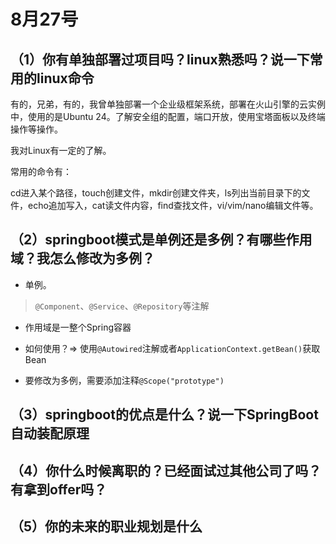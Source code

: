 # 8月27号

## （1）你有单独部署过项目吗？linux熟悉吗？说一下常用的linux命令

有的，兄弟，有的，我曾单独部署一个企业级框架系统，部署在火山引擎的云实例中，使用的是Ubuntu 24。了解安全组的配置，端口开放，使用宝塔面板以及终端操作等操作。

我对Linux有一定的了解。

常用的命令有：

cd进入某个路径，touch创建文件，mkdir创建文件夹，ls列出当前目录下的文件，echo追加写入，cat读文件内容，find查找文件，vi/vim/nano编辑文件等。





## （2）springboot模式是单例还是多例？有哪些作用域？我怎么修改为多例？

- 单例。

> `@Component`、`@Service`、`@Repository`等注解

- 作用域是一整个Spring容器

- 如何使用？=> 使用`@Autowired`注解或者`ApplicationContext.getBean()`获取Bean

- 要修改为多例，需要添加注释`@Scope("prototype")`



## （3）springboot的优点是什么？说一下SpringBoot自动装配原理





## （4）你什么时候离职的？已经面试过其他公司了吗？有拿到offer吗？





## （5）你的未来的职业规划是什么





